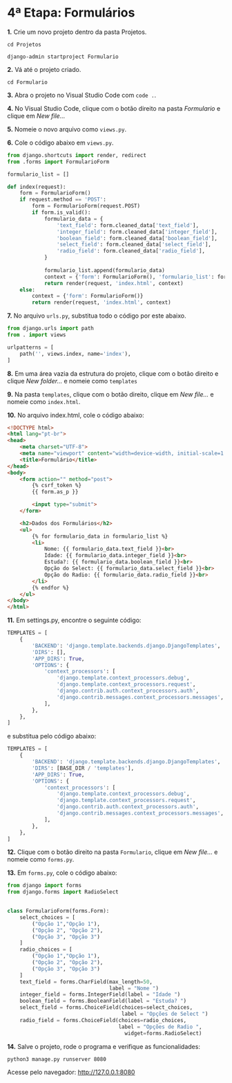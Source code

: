 # 4ª Etapa: Formulários

**1.** Crie um novo projeto dentro da pasta Projetos.
```
cd Projetos
```
```
django-admin startproject Formulario
```

**2.** Vá até o projeto criado.
```
cd Formulario
```

**3.** Abra o projeto no Visual Studio Code com ```code .```.

**4.** No Visual Studio Code, clique com o botão direito na pasta *Formulario* e clique em *New file…*

**5.** Nomeie o novo arquivo como ```views.py```.

**6.** Cole o código abaixo em ```views.py```.
``` Python
from django.shortcuts import render, redirect
from .forms import FormularioForm

formulario_list = []

def index(request):
    form = FormularioForm()
    if request.method == 'POST':
        form = FormularioForm(request.POST)
        if form.is_valid():
            formulario_data = {
                'text_field': form.cleaned_data['text_field'],
                'integer_field': form.cleaned_data['integer_field'],
                'boolean_field': form.cleaned_data['boolean_field'],
                'select_field': form.cleaned_data['select_field'],
                'radio_field': form.cleaned_data['radio_field'],
            }
            
            formulario_list.append(formulario_data)
            context = {'form': FormularioForm(), 'formulario_list': formulario_list}
            return render(request, 'index.html', context)
    else:
        context = {'form': FormularioForm()}
        return render(request, 'index.html', context)
```

**7.** No arquivo ```urls.py```, substitua todo o código por este abaixo.
``` Python
from django.urls import path
from . import views

urlpatterns = [
    path('', views.index, name='index'),
]
```

**8.** Em uma área vazia da estrutura do projeto, clique com o botão direito e clique *New folder…* e nomeie como ```templates```

**9.** Na pasta ```templates```, clique com o botão direito, clique em *New file…* e nomeie como ```index.html```.

**10.** No arquivo index.html, cole o código abaixo:
``` HTML
<!DOCTYPE html>
<html lang="pt-br">
<head>
    <meta charset="UTF-8">
    <meta name="viewport" content="width=device-width, initial-scale=1.0">
    <title>Formulário</title>
</head>
<body>
    <form action="" method="post">
        {% csrf_token %}
        {{ form.as_p }}

        <input type="submit">
    </form>

    <h2>Dados dos Formulários</h2>
    <ul>
        {% for formulario_data in formulario_list %}
        <li>
            Nome: {{ formulario_data.text_field }}<br>
            Idade: {{ formulario_data.integer_field }}<br>
            Estuda?: {{ formulario_data.boolean_field }}<br>
            Opção do Select: {{ formulario_data.select_field }}<br>
            Opção do Radio: {{ formulario_data.radio_field }}<br>
        </li>
        {% endfor %}
    </ul>
</body>
</html>
```

**11.** Em settings.py, encontre o seguinte código:
``` Python
TEMPLATES = [
    {
        'BACKEND': 'django.template.backends.django.DjangoTemplates',
        'DIRS': [],
        'APP_DIRS': True,
        'OPTIONS': {
            'context_processors': [
                'django.template.context_processors.debug',
                'django.template.context_processors.request',
                'django.contrib.auth.context_processors.auth',
                'django.contrib.messages.context_processors.messages',
            ],
        },
    },
]
```
e substitua pelo código abaixo:
``` Python
TEMPLATES = [
    {
        'BACKEND': 'django.template.backends.django.DjangoTemplates',
        'DIRS': [BASE_DIR / 'templates'],
        'APP_DIRS': True,
        'OPTIONS': {
            'context_processors': [
                'django.template.context_processors.debug',
                'django.template.context_processors.request',
                'django.contrib.auth.context_processors.auth',
                'django.contrib.messages.context_processors.messages',
            ],
        },
    },
]
```

**12.** Clique com o botão direito na pasta ```Formulario```, clique em *New file…* e nomeie como ```forms.py```.

**13.** Em ```forms.py```, cole o código abaixo:
``` Python
from django import forms
from django.forms import RadioSelect

   
class FormularioForm(forms.Form):
    select_choices = [
        ("Opção 1","Opção 1"),
        ("Opção 2", "Opção 2"),
        ("Opção 3", "Opção 3")
    ]
    radio_choices = [
        ("Opção 1","Opção 1"),
        ("Opção 2", "Opção 2"),
        ("Opção 3", "Opção 3")
    ]
    text_field = forms.CharField(max_length=50,
                                 label = "Nome ")
    integer_field = forms.IntegerField(label = "Idade ")
    boolean_field = forms.BooleanField(label = "Estuda? ")
    select_field = forms.ChoiceField(choices=select_choices,
                                     label = "Opções de Select ")
    radio_field = forms.ChoiceField(choices=radio_choices,
                                    label = "Opções de Radio ",
                                      widget=forms.RadioSelect)
```

**14.** Salve o projeto, rode o programa e verifique as funcionalidades:
```
python3 manage.py runserver 8080
```
Acesse pelo navegador: http://127.0.0.1:8080

